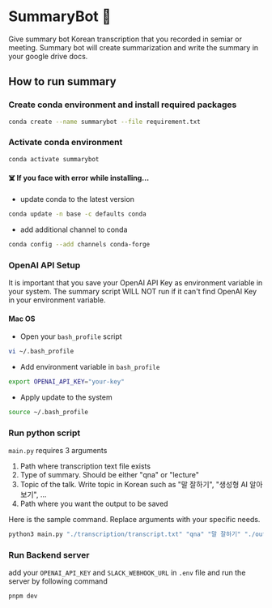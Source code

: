 # SummaryBot 🤖

Give summary bot Korean transcription that you recorded in semiar or meeting. Summary bot will create summarization and write the summary in your google drive docs.

## How to run summary

### Create conda environment and install required packages

```bash
conda create --name summarybot --file requirement.txt
```

### Activate conda environment

```bash
conda activate summarybot
```

#### ☠️ If you face with error while installing...

- update conda to the latest version

```bash
conda update -n base -c defaults conda
```

- add additional channel to conda

```bash
conda config --add channels conda-forge
```

### OpenAI API Setup

It is important that you save your OpenAI API Key as environment variable in your system. The summary script WILL NOT run if it can't find OpenAI Key in your environment variable.

#### Mac OS

- Open your `bash_profile` script

```bash
vi ~/.bash_profile
```

- Add environment variable in `bash_profile`

```bash
export OPENAI_API_KEY="your-key"
```

- Apply update to the system

```bash
source ~/.bash_profile
```

### Run python script

`main.py` requires 3 arguments

1. Path where transcription text file exists
2. Type of summary. Should be either "qna" or "lecture"
3. Topic of the talk. Write topic in Korean such as "말 잘하기", "생성형 AI 알아보기", ...
4. Path where you want the output to be saved

Here is the sample command. Replace arguments with your specific needs.

```python
python3 main.py "./transcription/transcript.txt" "qna" "말 잘하기" "./output/transcript_summary.txt"
```

### Run Backend server

add your `OPENAI_API_KEY` and `SLACK_WEBHOOK_URL` in `.env` file and run the server by following command

```bash
pnpm dev
```
